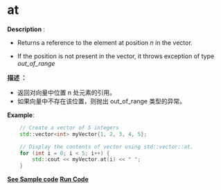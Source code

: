 # at

**Description** : 
- Returns a reference to the element at position _n_ in the vector.

- If the position is not present in the vector, it throws exception of type _out_of_range_ 

**描述 ：**
- 返回对向量中位置 n 处元素的引用。
- 如果向量中不存在该位置，则抛出 out_of_range 类型的异常。

**Example**:
```cpp
	// Create a vector of 5 integers  
	std::vector<int> myVector{1, 2, 3, 4, 5};

	// Display the contents of vector using std::vector::at.
	for (int i = 0; i < 5; i++) {
	    std::cout << myVector.at(i) << " ";
	}
```
**[See Sample code](../snippets/vector/at.cpp)**
**[Run Code](https://rextester.com/ZGMP1944)**
